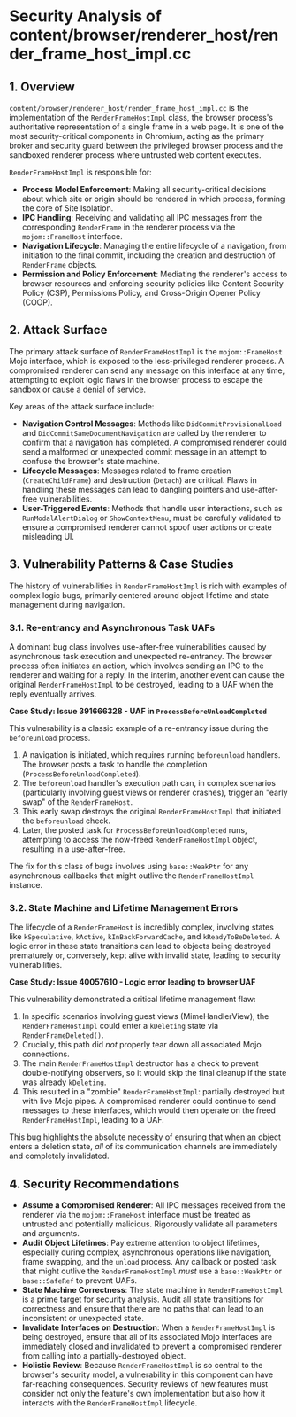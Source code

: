 # Security Analysis of content/browser/renderer_host/render_frame_host_impl.cc

## 1. Overview

`content/browser/renderer_host/render_frame_host_impl.cc` is the implementation of the `RenderFrameHostImpl` class, the browser process's authoritative representation of a single frame in a web page. It is one of the most security-critical components in Chromium, acting as the primary broker and security guard between the privileged browser process and the sandboxed renderer process where untrusted web content executes.

`RenderFrameHostImpl` is responsible for:

*   **Process Model Enforcement**: Making all security-critical decisions about which site or origin should be rendered in which process, forming the core of Site Isolation.
*   **IPC Handling**: Receiving and validating all IPC messages from the corresponding `RenderFrame` in the renderer process via the `mojom::FrameHost` interface.
*   **Navigation Lifecycle**: Managing the entire lifecycle of a navigation, from initiation to the final commit, including the creation and destruction of `RenderFrame` objects.
*   **Permission and Policy Enforcement**: Mediating the renderer's access to browser resources and enforcing security policies like Content Security Policy (CSP), Permissions Policy, and Cross-Origin Opener Policy (COOP).

## 2. Attack Surface

The primary attack surface of `RenderFrameHostImpl` is the `mojom::FrameHost` Mojo interface, which is exposed to the less-privileged renderer process. A compromised renderer can send any message on this interface at any time, attempting to exploit logic flaws in the browser process to escape the sandbox or cause a denial of service.

Key areas of the attack surface include:

*   **Navigation Control Messages**: Methods like `DidCommitProvisionalLoad` and `DidCommitSameDocumentNavigation` are called by the renderer to confirm that a navigation has completed. A compromised renderer could send a malformed or unexpected commit message in an attempt to confuse the browser's state machine.
*   **Lifecycle Messages**: Messages related to frame creation (`CreateChildFrame`) and destruction (`Detach`) are critical. Flaws in handling these messages can lead to dangling pointers and use-after-free vulnerabilities.
*   **User-Triggered Events**: Methods that handle user interactions, such as `RunModalAlertDialog` or `ShowContextMenu`, must be carefully validated to ensure a compromised renderer cannot spoof user actions or create misleading UI.

## 3. Vulnerability Patterns & Case Studies

The history of vulnerabilities in `RenderFrameHostImpl` is rich with examples of complex logic bugs, primarily centered around object lifetime and state management during navigation.

### 3.1. Re-entrancy and Asynchronous Task UAFs

A dominant bug class involves use-after-free vulnerabilities caused by asynchronous task execution and unexpected re-entrancy. The browser process often initiates an action, which involves sending an IPC to the renderer and waiting for a reply. In the interim, another event can cause the original `RenderFrameHostImpl` to be destroyed, leading to a UAF when the reply eventually arrives.

**Case Study: Issue 391666328 - UAF in `ProcessBeforeUnloadCompleted`**

This vulnerability is a classic example of a re-entrancy issue during the `beforeunload` process.
1.  A navigation is initiated, which requires running `beforeunload` handlers. The browser posts a task to handle the completion (`ProcessBeforeUnloadCompleted`).
2.  The `beforeunload` handler's execution path can, in complex scenarios (particularly involving guest views or renderer crashes), trigger an "early swap" of the `RenderFrameHost`.
3.  This early swap destroys the original `RenderFrameHostImpl` that initiated the `beforeunload` check.
4.  Later, the posted task for `ProcessBeforeUnloadCompleted` runs, attempting to access the now-freed `RenderFrameHostImpl` object, resulting in a use-after-free.

The fix for this class of bugs involves using `base::WeakPtr` for any asynchronous callbacks that might outlive the `RenderFrameHostImpl` instance.

### 3.2. State Machine and Lifetime Management Errors

The lifecycle of a `RenderFrameHost` is incredibly complex, involving states like `kSpeculative`, `kActive`, `kInBackForwardCache`, and `kReadyToBeDeleted`. A logic error in these state transitions can lead to objects being destroyed prematurely or, conversely, kept alive with invalid state, leading to security vulnerabilities.

**Case Study: Issue 40057610 - Logic error leading to browser UAF**

This vulnerability demonstrated a critical lifetime management flaw:
1.  In specific scenarios involving guest views (MimeHandlerView), the `RenderFrameHostImpl` could enter a `kDeleting` state via `RenderFrameDeleted()`.
2.  Crucially, this path did *not* properly tear down all associated Mojo connections.
3.  The main `RenderFrameHostImpl` destructor has a check to prevent double-notifying observers, so it would skip the final cleanup if the state was already `kDeleting`.
4.  This resulted in a "zombie" `RenderFrameHostImpl`: partially destroyed but with live Mojo pipes. A compromised renderer could continue to send messages to these interfaces, which would then operate on the freed `RenderFrameHostImpl`, leading to a UAF.

This bug highlights the absolute necessity of ensuring that when an object enters a deletion state, *all* of its communication channels are immediately and completely invalidated.

## 4. Security Recommendations

*   **Assume a Compromised Renderer**: All IPC messages received from the renderer via the `mojom::FrameHost` interface must be treated as untrusted and potentially malicious. Rigorously validate all parameters and arguments.
*   **Audit Object Lifetimes**: Pay extreme attention to object lifetimes, especially during complex, asynchronous operations like navigation, frame swapping, and the `unload` process. Any callback or posted task that might outlive the `RenderFrameHostImpl` *must* use a `base::WeakPtr` or `base::SafeRef` to prevent UAFs.
*   **State Machine Correctness**: The state machine in `RenderFrameHostImpl` is a prime target for security analysis. Audit all state transitions for correctness and ensure that there are no paths that can lead to an inconsistent or unexpected state.
*   **Invalidate Interfaces on Destruction**: When a `RenderFrameHostImpl` is being destroyed, ensure that all of its associated Mojo interfaces are immediately closed and invalidated to prevent a compromised renderer from calling into a partially-destroyed object.
*   **Holistic Review**: Because `RenderFrameHostImpl` is so central to the browser's security model, a vulnerability in this component can have far-reaching consequences. Security reviews of new features must consider not only the feature's own implementation but also how it interacts with the `RenderFrameHostImpl` lifecycle.